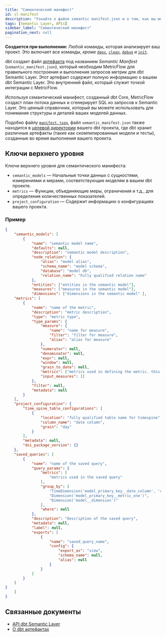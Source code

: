 ```yaml
---
title: "Семантический манифест"
id: sl-manifest
description: "Узнайте о файле semantic manifest.json и о том, как вы можете использовать артефакты для получения информации о вашем dbt Semantic Layer."
tags: [Semantic Layer, APIs]
sidebar_label: "Семантический манифест"
pagination_next: null
---
```


**Создается при выполнении:** Любой команды, которая анализирует ваш проект. Это включает все команды, _кроме_ [`deps`](/reference/commands/deps), [`clean`](/reference/commands/clean), [`debug`](/reference/commands/debug) и [`init`](/reference/commands/init).

dbt создает файл [артефакта](/reference/artifacts/dbt-artifacts) под названием _Semantic Manifest_ (`semantic_manifest.json`), который необходим MetricFlow для правильного построения и выполнения запросов метрик для dbt Semantic Layer. Этот артефакт содержит полную информацию о вашем dbt Semantic Layer. Это внутренний файл, который служит точкой интеграции с MetricFlow.

Используя семантический манифест, созданный dbt Core, MetricFlow создаст план потока данных и сгенерирует SQL из запросов к Semantic Layer. Это ценный справочник, который вы можете использовать для понимания структуры и деталей ваших моделей данных.

Подобно файлу [`manifest.json`](/reference/artifacts/manifest-json), файл `semantic_manifest.json` также находится в [целевой директории](/reference/global-configs/json-artifacts) вашего dbt проекта, где dbt хранит различные артефакты (такие как скомпилированные модели и тесты), созданные во время выполнения вашего проекта.

## Ключи верхнего уровня

Ключи верхнего уровня для семантического манифеста:
- `semantic_models` &mdash; Начальные точки данных с сущностями, измерениями и мерами, соответствующие моделям в вашем dbt проекте.
- `metrics` &mdash; Функции, объединяющие меры, ограничения и т.д., для определения количественных показателей.
- `project_configuration` &mdash; Содержит информацию о конфигурациях вашего проекта.

### Пример

<File name="target/semantic_manifest.json"> 

```json
{
    "semantic_models": [
        {
            "name": "semantic model name",
            "defaults": null,
            "description": "semantic model description",
            "node_relation": {
                "alias": "model alias",
                "schema_name": "model schema",
                "database": "model db",
                "relation_name": "Fully qualified relation name"
            },
            "entities": ["entities in the semantic model"],
            "measures": ["measures in the semantic model"],
            "dimensions": ["dimensions in the semantic model" ],
    "metrics": [
        {
            "name": "name of the metric",
            "description": "metric description",
            "type": "metric type",
            "type_params": {
                "measure": {
                    "name": "name for measure",
                    "filter": "filter for measure",
                    "alias": "alias for measure"
                },
                "numerator": null,
                "denominator": null,
                "expr": null,
                "window": null,
                "grain_to_date": null,
                "metrics": ["metrics used in defining the metric. this is used in derived metrics"],
                "input_measures": []
            },
            "filter": null,
            "metadata": null
        }
    ],
    "project_configuration": {
        "time_spine_table_configurations": [
            {
                "location": "fully qualified table name for timespine",
                "column_name": "date column",
                "grain": "day"
            }
        ],
        "metadata": null,
        "dsi_package_version": {}
    },
    "saved_queries": [
        {
            "name": "name of the saved query",
            "query_params": {
                "metrics": [
                    "metrics used in the saved query"
                ],
                "group_by": [
                    "TimeDimension('model_primary_key__date_column', 'day')",
                    "Dimension('model_primary_key__metric_one')",
                    "Dimension('model__dimension')"
                ],
                "where": null
            },
            "description": "Description of the saved query",
            "metadata": null,
            "label": null,
            "exports": [
                {
                    "name": "saved_query_name",
                    "config": {
                        "export_as": "view",
                        "schema_name": null,
                        "alias": null
                    }
                }
            ]
        }
    ]
}
    ]
}
```

</File>

## Связанные документы

- [API dbt Semantic Layer](/docs/dbt-cloud-apis/sl-api-overview)
- [О dbt артефактах](/reference/artifacts/dbt-artifacts)